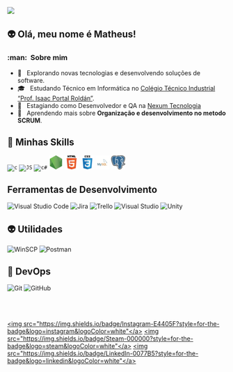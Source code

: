 ![](https://komarev.com/ghpvc/?username=MatheusScarpim&color=006bed)
## 👽 Olá, meu nome é <strong>Matheus!</strong>

<h3> :man: &nbsp;Sobre mim </h3>

- 🤔 &nbsp; Explorando novas tecnologias e desenvolvendo soluções de software.
- 🎓 &nbsp; Estudando Técnico em Informática no <a href="https://cti.feb.unesp.br">Colégio Técnico Industrial “Prof. Isaac Portal Roldán”</a>.
- 💼 &nbsp; Estagiando como Desenvolvedor e QA na <a href="https://nexum.com.br">Nexum Tecnologia</a>
- 🌱 &nbsp; Aprendendo mais sobre **Organização e desenvolvimento no metodo SCRUM**.


## 🚀 Minhas Skills

<code><img height="32" src="https://cdn.iconscout.com/icon/free/png-512/c-programming-569564.png" alt="c"/></code>
<code><img height="32" src="https://logospng.org/download/javascript/logo-javascript-256.png" alt="JS"/></code>
<code><img height="32" src="https://ms-dotnettools.gallerycdn.vsassets.io/extensions/ms-dotnettools/csharp/1.25.0/1653412573320/Microsoft.VisualStudio.Services.Icons.Default" alt="c#"/></code>
<code><img height="32" src="https://raw.githubusercontent.com/github/explore/80688e429a7d4ef2fca1e82350fe8e3517d3494d/topics/nodejs/nodejs.png" alt="Nodejs"/></code>
<code><img height="32" src="https://raw.githubusercontent.com/github/explore/80688e429a7d4ef2fca1e82350fe8e3517d3494d/topics/html/html.png" alt="HTML5"/></code>
<code><img height="32" src="https://raw.githubusercontent.com/github/explore/80688e429a7d4ef2fca1e82350fe8e3517d3494d/topics/css/css.png" alt="CSS"/></code>
<code><img height="32" src="https://raw.githubusercontent.com/github/explore/80688e429a7d4ef2fca1e82350fe8e3517d3494d/topics/mysql/mysql.png" alt="MySQL"/></code>
<code><img height="32" src="https://raw.githubusercontent.com/github/explore/80688e429a7d4ef2fca1e82350fe8e3517d3494d/topics/postgresql/postgresql.png" alt="PostegreSQL"/></code>
  
## Ferramentas de Desenvolvimento

  ![Visual Studio Code](https://img.shields.io/badge/-Visual%20Studio%20Code-333333?style=flat&logo=visual-studio-code&logoColor=007ACC)
  ![Jira](https://img.shields.io/badge/-Jira-333333?style=flat&logo=jira&logoColor=2C2255)
  ![Trello](https://img.shields.io/badge/-Trello-333333?style=flat&logo=trello&logoColor=007ACC)
  ![Visual Studio](https://img.shields.io/badge/-Visual%20Studio%20-333333?style=flat&logo=visual-studio&logoColor=007ACC)
  ![Unity](https://img.shields.io/badge/-Unity-333333?style=flat&logo=unity&logoColor=007ACC)
  
## 👽 Utilidades

  ![WinSCP](https://img.shields.io/badge/-WinSCP-333333?style=flat&logo=winscp)
  ![Postman](https://img.shields.io/badge/-Postman-333333?style=flat&logo=postman)

## 🤖 DevOps

  ![Git](https://img.shields.io/badge/-Git-333333?style=flat&logo=git)
  ![GitHub](https://img.shields.io/badge/-GitHub-333333?style=flat&logo=github)

<br><br><br>
<a href="https://www.instagram.com/matheus_scarpim6/"><img src="https://img.shields.io/badge/Instagram-E4405F?style=for-the-badge&logo=instagram&logoColor=white"</a>
</a>
<a href="https://steamcommunity.com/id/op3000/"><img src="https://img.shields.io/badge/Steam-000000?style=for-the-badge&logo=steam&logoColor=white"</a>
</a>
<a href="https://www.linkedin.com/in/matheus-scarpim-cuan-56b89b23a/"><img src="https://img.shields.io/badge/LinkedIn-0077B5?style=for-the-badge&logo=linkedin&logoColor=white"</a>
</a>
